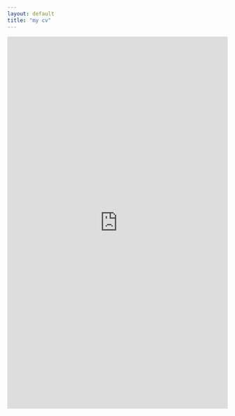 ```yaml
---
layout: default
title: "my cv"
---
```

<embed src="https://dstoppacher.github.io/CV_DStoppacher_web.pdf" width="100%" height="850px"/>

